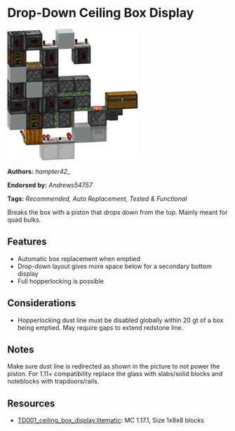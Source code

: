 # Drop-Down Ceiling Box Display
<img alt="Ceiling_Box_Display.png" src="images/Ceiling_Box_Display.png?raw=1" height="300px">

**Authors:** *hampter42_*

**Endorsed by:** *Andrews54757*

**Tags:** *Recommended, Auto Replacement, Tested & Functional*

Breaks the box with a piston that drops down from the top. Mainly meant for quad bulks.

## Features
- Automatic box replacement when emptied
- Drop-down layout gives more space below for a secondary bottom display
- Full hopperlocking is possible

## Considerations
- Hopperlocking dust line must be disabled globally within 20 gt of a box being emptied.  May require gaps to extend redstone line.

## Notes
Make sure dust line is redirected as shown in the picture to not power the piston. For 1.11+ compatibility replace the glass with slabs/solid blocks and noteblocks with trapdoors/rails.

## Resources
- [TD001_ceiling_box_display.litematic](attachments/TD001_ceiling_box_display.litematic): MC 1.17.1, Size 1x8x8 blocks
